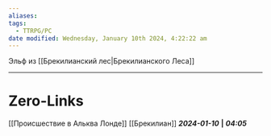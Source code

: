 ```yaml
---
aliases: 
tags:
  - TTRPG/PC
date modified: Wednesday, January 10th 2024, 4:22:22 am
---
```

Эльф из [[Брекилианский лес|Брекилианского Леса]]

___
# Zero-Links
[[Происшествие в Альква Лонде]]
[[Брекилиан]]
***2024-01-10*** **|** ***04:05***